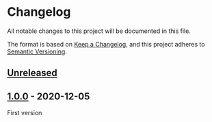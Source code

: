 # Changelog
All notable changes to this project will be documented in this file.

The format is based on [Keep a Changelog](https://keepachangelog.com/en/1.0.0/),
and this project adheres to [Semantic Versioning](https://semver.org/spec/v2.0.0.html).

## [Unreleased]

## [1.0.0] - 2020-12-05

First version

[Unreleased]: https://github.com/MacFJA/php-redisearch/compare/1.0.0...HEAD
[1.0.0]: https://github.com/MacFJA/php-redisearch/releases/tag/1.0.0